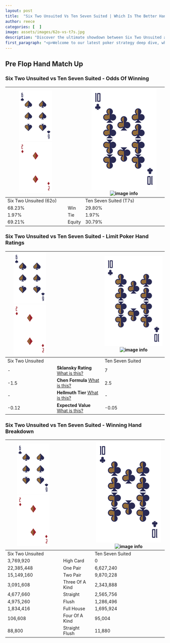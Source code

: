 ```yaml
---
layout: post
title:  "Six Two Unsuited Vs Ten Seven Suited | Which Is The Better Hand In Poker? A Complete Guide"
author: reece
categories: [  ]
image: assets/images/62o-vs-t7s.jpg
description: "Discover the ultimate showdown between Six Two Unsuited and Ten Seven Suited in poker! Uncover the odds, strategies, and scenarios where one hand triumphs over the other. Get ready to up your poker game with this thrilling analysis."
first_paragraph: "<p>Welcome to our latest poker strategy deep dive, where we're pitting two distinct hands against each other in a high-stakes showdown: Six Two Unsuited vs Ten Seven Suited.</p><p>In the dynamic world of poker, every decision counts, and knowing which hand holds the upper hand is key to your success at the table.</p><p>In this article, we'll dissect these two hands, explore the scenarios where one dominates the other, and equip you with the knowledge to make strategic choices that can tip the odds in your favor.</p><p>Get ready to unravel the intriguing dynamics of these poker hands and elevate your game to new heights.</p>"
---
```




[comment]: # (sp0)

## Pre Flop Hand Match Up

<div class="table hand-ratings" markdown="1"> 



### Six Two Unsuited vs Ten Seven Suited - Odds Of Winning


    
| ![image info](assets/images/hand1/6.png) ![image info](assets/images/hand1/2o.png) |  | ![image info](assets/images/hand2/T.png) ![image info](assets/images/hand2/7s.png) |
| -------- | -------- | -------- |
| Six Two Unsuited (62o) |  | Ten Seven Suited (T7s) |
| 68.23% | Win | 29.80% |
| 1.97% | Tie | 1.97% |
| 69.21% | Equity | 30.79% |




[comment]: # (sp1)



### Six Two Unsuited vs Ten Seven Suited - Limit Poker Hand Ratings


    
| ![image info](assets/images/hand1/6.png) ![image info](assets/images/hand1/2o.png) |  | ![image info](assets/images/hand2/T.png) ![image info](assets/images/hand2/7s.png) |
| -------- | -------- | -------- |
| Six Two Unsuited |  | Ten Seven Suited |
| - | **Sklansky Rating** [What is this?](/sklansky-rating-explained) | 7 |
| -1.5 | **Chen Formula** [What is this?](/chen-formula-explained) | 2.5 |
| - | **Hellmuth Tier** [What is this?](/Hellmuth-tier-explained) | - |
| -0.12 | **Expected Value** [What is this?](/expected-value-explained) | -0.05 |




[comment]: # (sp2)



### Six Two Unsuited vs Ten Seven Suited - Winning Hand Breakdown


    
| ![image info](assets/images/hand1/6.png) ![image info](assets/images/hand1/2o.png) |  | ![image info](assets/images/hand2/T.png) ![image info](assets/images/hand2/7s.png) |
| -------- | -------- | -------- |
| Six Two Unsuited |  | Ten Seven Suited |
| 3,769,920 | High Card | 0 |
| 22,385,448 | One Pair | 6,627,240 |
| 15,149,160 | Two Pair | 9,870,228 |
| 3,091,608 | Three Of A Kind | 2,343,888 |
| 4,677,660 | Straight | 2,565,756 |
| 4,975,260 | Flush | 1,286,496 |
| 1,834,416 | Full House | 1,695,924 |
| 106,608 | Four Of A Kind | 95,004 |
| 88,800 | Straight Flush | 11,880 |




[comment]: # (sp3)



</div>

[comment]: # (sp4)



[comment]: # (sp5)

